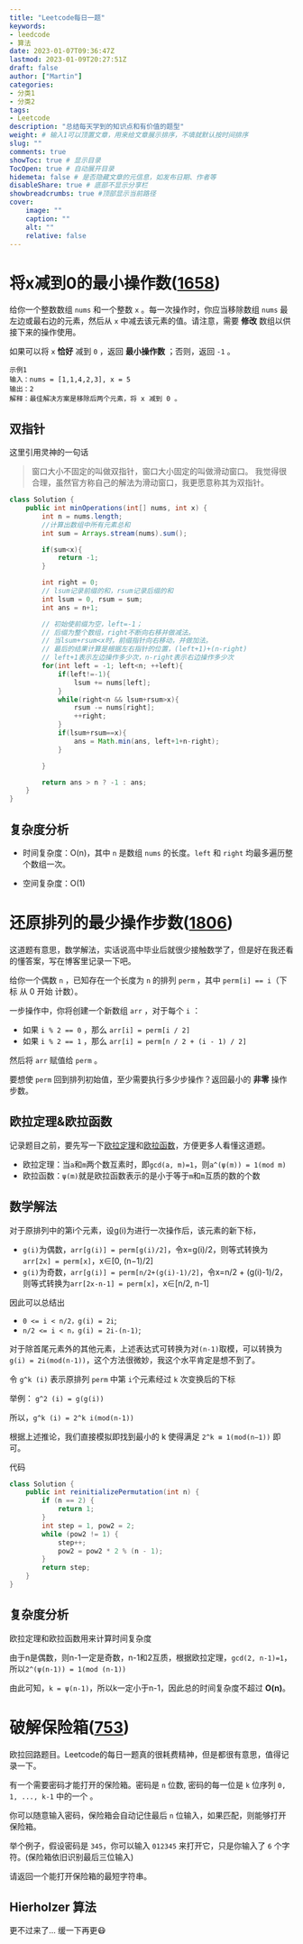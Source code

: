 ```yaml
---
title: "Leetcode每日一题"
keywords: 
- leedcode
- 算法
date: 2023-01-07T09:36:47Z
lastmod: 2023-01-09T20:27:51Z
draft: false
author: ["Martin"]
categories: 
- 分类1
- 分类2
tags: 
- Leetcode
description: "总结每天学到的知识点和有价值的题型"
weight: # 输入1可以顶置文章，用来给文章展示排序，不填就默认按时间排序
slug: ""
comments: true
showToc: true # 显示目录
TocOpen: true # 自动展开目录
hidemeta: false # 是否隐藏文章的元信息，如发布日期、作者等
disableShare: true # 底部不显示分享栏
showbreadcrumbs: true #顶部显示当前路径
cover:
    image: ""
    caption: ""
    alt: ""
    relative: false
---
```

# 将x减到0的最小操作数([1658](https://leetcode.cn/problems/minimum-operations-to-reduce-x-to-zero/))

给你一个整数数组 ```nums``` 和一个整数 ```x``` 。每一次操作时，你应当移除数组 ```nums``` 最左边或最右边的元素，然后从 ```x``` 中减去该元素的值。请注意，需要 **修改** 数组以供接下来的操作使用。

如果可以将 ```x``` **恰好** 减到 ```0``` ，返回 **最小操作数** ；否则，返回 ```-1``` 。

```
示例1
输入：nums = [1,1,4,2,3], x = 5
输出：2
解释：最佳解决方案是移除后两个元素，将 x 减到 0 。
```
## 双指针
这里引用灵神的一句话
>窗口大小不固定的叫做双指针，窗口大小固定的叫做滑动窗口。
我觉得很合理，虽然官方称自己的解法为滑动窗口，我更愿意称其为双指针。
```java
class Solution {
    public int minOperations(int[] nums, int x) {
        int n = nums.length;
        //计算出数组中所有元素总和
        int sum = Arrays.stream(nums).sum();

        if(sum<x){
            return -1;
        }

        int right = 0;
        // lsum记录前缀的和，rsum记录后缀的和
        int lsum = 0, rsum = sum;
        int ans = n+1;

        // 初始使前缀为空，left=-1；
        // 后缀为整个数组，right不断向右移并做减法。
        // 当lsum+rsum<x时，前缀指针向右移动，并做加法。
        // 最后的结果计算是根据左右指针的位置，(left+1)+(n-right)
        // left+1表示左边操作多少次，n-right表示右边操作多少次
        for(int left = -1; left<n; ++left){
            if(left!=-1){
                lsum += nums[left];
            }
            while(right<n && lsum+rsum>x){
                rsum -= nums[right];
                ++right;
            }
            if(lsum+rsum==x){
                ans = Math.min(ans, left+1+n-right);
            }

        }

        return ans > n ? -1 : ans;
    }
}
```
## 复杂度分析
- 时间复杂度：O(n)，其中 ```n``` 是数组 ```nums``` 的长度。```left``` 和 ```right``` 均最多遍历整个数组一次。

- 空间复杂度：O(1)

# 还原排列的最少操作步数([1806](https://leetcode.cn/problems/minimum-number-of-operations-to-reinitialize-a-permutation/))
这道题有意思，数学解法，实话说高中毕业后就很少接触数学了，但是好在我还看的懂答案，写在博客里记录一下吧。

给你一个偶数 ```n​​​​​​``` ，已知存在一个长度为 ```n``` 的排列 ```perm``` ，其中 ```perm[i] == i​```（下标 从 0 开始 计数）。

一步操作中，你将创建一个新数组 ```arr``` ，对于每个 ```i``` ：

- 如果 ```i % 2 == 0``` ，那么 ```arr[i] = perm[i / 2]```
- 如果 ```i % 2 == 1``` ，那么 ```arr[i] = perm[n / 2 + (i - 1) / 2]```

然后将 ```arr​​``` 赋值​​给 ```perm``` 。

要想使 ```perm``` 回到排列初始值，至少需要执行多少步操作？返回最小的 **非零** 操作步数。

## 欧拉定理&欧拉函数
记录题目之前，要先写一下[欧拉定理](https://oi-wiki.org/math/number-theory/fermat/)和[欧拉函数](https://oi-wiki.org/math/number-theory/euler/)，方便更多人看懂这道题。

- 欧拉定理：当```a```和```m```两个数互素时，即```gcd(a, m)=1```，则```a^(ψ(m)) = 1(mod m)```
- 欧拉函数：```ψ(m)```就是欧拉函数表示的是小于等于```m```和```m```互质的数的个数

## 数学解法
对于原排列中的第i个元素，设g(i)为进行一次操作后，该元素的新下标，
- ```g(i)```为偶数，```arr[g(i)] = perm[g(i)/2]```，令x=g(i)/2，则等式转换为```arr[2x] = perm[x]```，x∈[0, (n−1)/2]
- ```g(i)```为奇数，```arr[g(i)] = perm[n/2+(g(i)-1)/2]```，令x=n/2 + (g(i)-1)/2，则等式转换为```arr[2x-n-1] = perm[x]```，x∈[n/2, n-1]

因此可以总结出
- ```0 <= i < n/2，g(i) = 2i```;
- ```n/2 <= i < n，g(i) = 2i-(n-1)```;

对于除首尾元素外的其他元素，上述表达式可转换为对```(n-1)```取模，可以转换为```g(i) = 2i(mod(n-1))```，这个方法很微妙，我这个水平肯定是想不到了。

令 ```g^k (i)``` 表示原排列 ```perm``` 中第 ```i```个元素经过 ```k``` 次变换后的下标

举例：
```g^2 (i) = g(g(i))```

所以，```g^k (i) = 2^k i(mod(n-1))```

根据上述推论，我们直接模拟即找到最小的 k 使得满足 ```2^k ≡ 1(mod(n−1))``` 即可。

代码
```java
class Solution {
    public int reinitializePermutation(int n) {
        if (n == 2) {
            return 1;
        }
        int step = 1, pow2 = 2;
        while (pow2 != 1) {
            step++;
            pow2 = pow2 * 2 % (n - 1);
        }
        return step;
    }
}
```

## 复杂度分析

欧拉定理和欧拉函数用来计算时间复杂度

由于n是偶数，则n-1一定是奇数，n-1和2互质，根据欧拉定理，```gcd(2, n-1)=1```，所以```2^(ψ(n-1)) = 1(mod (n-1))```

由此可知，```k = ψ(n-1)```，所以k一定小于n-1，因此总的时间复杂度不超过 **O(n)**。

# 破解保险箱([753](https://leetcode.cn/problems/cracking-the-safe/))
欧拉回路题目。Leetcode的每日一题真的很耗费精神，但是都很有意思，值得记录一下。

有一个需要密码才能打开的保险箱。密码是 ```n``` 位数, 密码的每一位是 ```k``` 位序列 ```0, 1, ..., k-1``` 中的一个 。

你可以随意输入密码，保险箱会自动记住最后 ```n``` 位输入，如果匹配，则能够打开保险箱。

举个例子，假设密码是 ```345```，你可以输入 ```012345``` 来打开它，只是你输入了 ```6``` 个字符。(保险箱依旧识别最后三位输入)

请返回一个能打开保险箱的最短字符串。

## Hierholzer 算法
更不过来了... 缓一下再更😷
